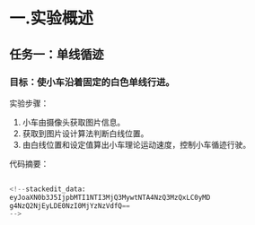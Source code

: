 # 一.实验概述
## 任务一：单线循迹
### 目标：使小车沿着固定的白色单线行进。
实验步骤：
1. 小车由摄像头获取图片信息。
2. 获取到图片设计算法判断白线位置。
3. 由白线位置和设定值算出小车理论运动速度，控制小车循迹行驶。

代码摘要：
``` python
	
<!--stackedit_data:
eyJoaXN0b3J5IjpbMTI1NTI3MjQ3MywtNTA4NzQ3MzQxLC0yMD
g4NzQ2NjEyLDE0NzI0MjYzNzVdfQ==
-->